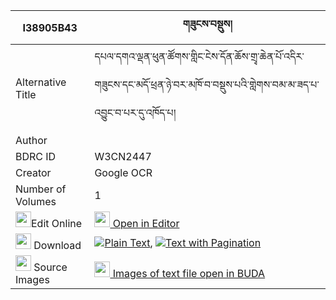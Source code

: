 |I38905B43|གཟུངས་བསྡུས། 
| --- | --- 
|Alternative Title |དཔལ་དགའ་ལྡན་ཕུན་ཚོགས་གླིང་ངེས་དོན་ཆོས་གྲྭ་ཆེན་པོ་འདིར་གཟུངས་དང་མདོ་ཕྲན་ཉེ་བར་མཁོ་བ་བསྡུས་པའི་གླེགས་བམ་མ་ཟད་པ་འབྱུང་བ་པར་དུ་འཁོད་པ།
|Author | 
|BDRC ID | W3CN2447
|Creator | Google OCR
|Number of Volumes| 1
|<img width="25" src="https://img.icons8.com/color/25/000000/edit-property.png">Edit Online| [<img width="25" src="https://avatars.githubusercontent.com/u/45091458?s=200&v=4"> Open in Editor](http://editor.openpecha.org/I38905B43)
|<img width="25" src="https://img.icons8.com/fluent/48/000000/download-2.png"/>  Download | [![](https://img.icons8.com/color/20/000000/txt.png)Plain Text](https://github.com/Openpecha/I38905B43/releases/download/v1/zung_du_plain_I38905B43.zip), [![](https://img.icons8.com/color/20/000000/txt.png)Text with Pagination](https://github.com/Openpecha/I38905B43/releases/download/v1/zung_du_pages_I38905B43.zip)
|<img width="25" src="https://img.icons8.com/plasticine/100/000000/pictures-folder.png"/>  Source Images | [<img width="25" src="https://library.bdrc.io/icons/BUDA-small.svg"> Images of text file open in BUDA](https://library.bdrc.io/show/bdr:W3CN2447)
